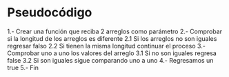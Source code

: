 # Pseudocódigo

1.- Crear una función que reciba 2 arreglos como parámetro
2.- Comprobar si la longitud de los arreglos es diferente
	2.1 Si los arreglos no son iguales regresar falso
	2.2 Si tienen la misma longitud continuar el proceso
3.- Comprobar uno a uno los valores del arreglo
	3.1 Si no son iguales regresa false
	3.2 Si son iguales sigue comparando uno a uno
4.- Regresamos un true
5.- Fin